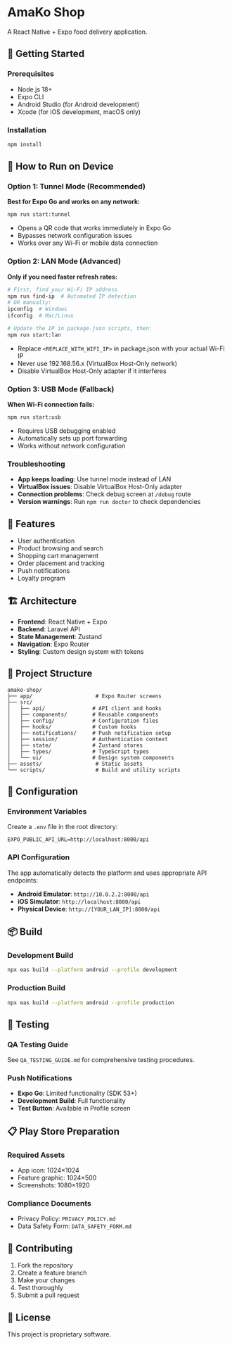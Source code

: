 # AmaKo Shop

A React Native + Expo food delivery application.

## 🚀 Getting Started

### Prerequisites
- Node.js 18+
- Expo CLI
- Android Studio (for Android development)
- Xcode (for iOS development, macOS only)

### Installation
```bash
npm install
```

## 📱 How to Run on Device

### Option 1: Tunnel Mode (Recommended)
**Best for Expo Go and works on any network:**
```bash
npm run start:tunnel
```
- Opens a QR code that works immediately in Expo Go
- Bypasses network configuration issues
- Works over any Wi-Fi or mobile data connection

### Option 2: LAN Mode (Advanced)
**Only if you need faster refresh rates:**
```bash
# First, find your Wi-Fi IP address
npm run find-ip  # Automated IP detection
# OR manually:
ipconfig  # Windows
ifconfig  # Mac/Linux

# Update the IP in package.json scripts, then:
npm run start:lan
```
- Replace `<REPLACE_WITH_WIFI_IP>` in package.json with your actual Wi-Fi IP
- Never use 192.168.56.x (VirtualBox Host-Only network)
- Disable VirtualBox Host-Only adapter if it interferes

### Option 3: USB Mode (Fallback)
**When Wi-Fi connection fails:**
```bash
npm run start:usb
```
- Requires USB debugging enabled
- Automatically sets up port forwarding
- Works without network configuration

### Troubleshooting
- **App keeps loading**: Use tunnel mode instead of LAN
- **VirtualBox issues**: Disable VirtualBox Host-Only adapter
- **Connection problems**: Check debug screen at `/debug` route
- **Version warnings**: Run `npm run doctor` to check dependencies

## 📱 Features

- User authentication
- Product browsing and search
- Shopping cart management
- Order placement and tracking
- Push notifications
- Loyalty program

## 🏗️ Architecture

- **Frontend**: React Native + Expo
- **Backend**: Laravel API
- **State Management**: Zustand
- **Navigation**: Expo Router
- **Styling**: Custom design system with tokens

## 📁 Project Structure

```
amako-shop/
├── app/                    # Expo Router screens
├── src/
│   ├── api/               # API client and hooks
│   ├── components/        # Reusable components
│   ├── config/            # Configuration files
│   ├── hooks/             # Custom hooks
│   ├── notifications/     # Push notification setup
│   ├── session/           # Authentication context
│   ├── state/             # Zustand stores
│   ├── types/             # TypeScript types
│   └── ui/                # Design system components
├── assets/                 # Static assets
└── scripts/                # Build and utility scripts
```

## 🔧 Configuration

### Environment Variables
Create a `.env` file in the root directory:
```env
EXPO_PUBLIC_API_URL=http://localhost:8000/api
```

### API Configuration
The app automatically detects the platform and uses appropriate API endpoints:
- **Android Emulator**: `http://10.0.2.2:8000/api`
- **iOS Simulator**: `http://localhost:8000/api`
- **Physical Device**: `http://[YOUR_LAN_IP]:8000/api`

## 📦 Build

### Development Build
```bash
npx eas build --platform android --profile development
```

### Production Build
```bash
npx eas build --platform android --profile production
```

## 🧪 Testing

### QA Testing Guide
See `QA_TESTING_GUIDE.md` for comprehensive testing procedures.

### Push Notifications
- **Expo Go**: Limited functionality (SDK 53+)
- **Development Build**: Full functionality
- **Test Button**: Available in Profile screen

## 📋 Play Store Preparation

### Required Assets
- App icon: 1024×1024
- Feature graphic: 1024×500
- Screenshots: 1080×1920

### Compliance Documents
- Privacy Policy: `PRIVACY_POLICY.md`
- Data Safety Form: `DATA_SAFETY_FORM.md`

## 🤝 Contributing

1. Fork the repository
2. Create a feature branch
3. Make your changes
4. Test thoroughly
5. Submit a pull request

## 📄 License

This project is proprietary software.
